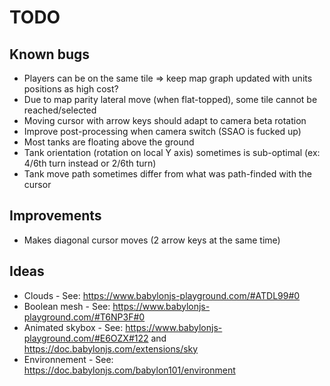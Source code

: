 # TODO

## Known bugs

* Players can be on the same tile => keep map graph updated with units positions as high cost?
* Due to map parity lateral move (when flat-topped), some tile cannot be reached/selected
* Moving cursor with arrow keys should adapt to camera beta rotation
* Improve post-processing when camera switch (SSAO is fucked up)
* Most tanks are floating above the ground
* Tank orientation (rotation on local Y axis) sometimes is sub-optimal (ex: 4/6th turn instead or 2/6th turn)
* Tank move path sometimes differ from what was path-finded with the cursor

## Improvements

* Makes diagonal cursor moves (2 arrow keys at the same time)

## Ideas

* Clouds - See: https://www.babylonjs-playground.com/#ATDL99#0
* Boolean mesh - See: https://www.babylonjs-playground.com/#T6NP3F#0
* Animated skybox - See: https://www.babylonjs-playground.com/#E6OZX#122 and https://doc.babylonjs.com/extensions/sky
* Environnement - See: https://doc.babylonjs.com/babylon101/environment

